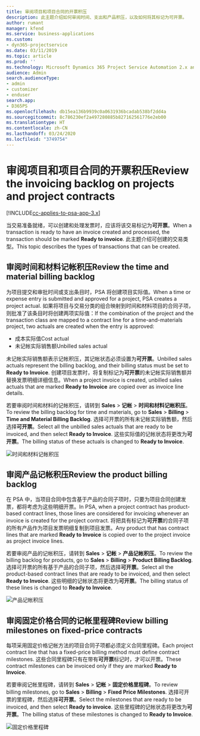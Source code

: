```yaml
---
title: 审阅项目和项目合同的开票积压
description: 此主题介绍如何审阅时间、支出和产品积压，以及如何将其标记为可开票。
author: rumant
manager: kfend
ms.service: business-applications
ms.custom:
- dyn365-projectservice
ms.date: 03/11/2019
ms.topic: article
ms.prod: ''
ms.technology: Microsoft Dynamics 365 Project Service Automation 2.x and 3.x
audience: Admin
search.audienceType:
- admin
- customizer
- enduser
search.app:
- D365PS
ms.openlocfilehash: db15ea136b9939c0a0631936bcadab538bf2dd4a
ms.sourcegitcommit: 8c786230ef2a497280885b827162561776e2eb00
ms.translationtype: HT
ms.contentlocale: zh-CN
ms.lasthandoff: 03/24/2020
ms.locfileid: "3749754"
---
```

# <a name="review-the-invoicing-backlog-on-projects-and-project-contracts"></a><span data-ttu-id="d958e-103">审阅项目和项目合同的开票积压</span><span class="sxs-lookup"><span data-stu-id="d958e-103">Review the invoicing backlog on projects and project contracts</span></span>

[!INCLUDE[cc-applies-to-psa-app-3.x](../includes/cc-applies-to-psa-app-3x.md)]

<span data-ttu-id="d958e-104">当交易准备就绪，可以创建和处理发票时，应该将该交易标记为**可开票**。</span><span class="sxs-lookup"><span data-stu-id="d958e-104">When a transaction is ready to have an invoice created and processed, the transaction should be marked **Ready to invoice**.</span></span> <span data-ttu-id="d958e-105">此主题介绍可创建的交易类型。</span><span class="sxs-lookup"><span data-stu-id="d958e-105">This topic describes the types of transactions that can be created.</span></span>

## <a name="review-the-time-and-material-billing-backlog"></a><span data-ttu-id="d958e-106">审阅时间和材料记帐积压</span><span class="sxs-lookup"><span data-stu-id="d958e-106">Review the time and material billing backlog</span></span>

<span data-ttu-id="d958e-107">为项目提交和审批时间或支出条目时，PSA 将创建项目实际值。</span><span class="sxs-lookup"><span data-stu-id="d958e-107">When a time or expense entry is submitted and approved for a project, PSA creates a project actual.</span></span> <span data-ttu-id="d958e-108">如果将项目与交易分类的组合映射到时间和材料项目的合同子项，则批准了该条目时将创建两项实际值：</span><span class="sxs-lookup"><span data-stu-id="d958e-108">If the combination of the project and the transaction class are mapped to a contract line for a time-and-materials project, two actuals are created when the entry is approved:</span></span>

- <span data-ttu-id="d958e-109">成本实际值</span><span class="sxs-lookup"><span data-stu-id="d958e-109">Cost actual</span></span> 
- <span data-ttu-id="d958e-110">未记帐实际销售额</span><span class="sxs-lookup"><span data-stu-id="d958e-110">Unbilled sales actual</span></span>

<span data-ttu-id="d958e-111">未记帐实际销售额表示记帐积压，其记帐状态必须设置为**可开票**。</span><span class="sxs-lookup"><span data-stu-id="d958e-111">Unbilled sales actuals represent the billing backlog, and their billing status must be set to **Ready to Invoice**.</span></span> <span data-ttu-id="d958e-112">创建项目发票时，将复制标记为**可开票**的未记帐实际销售额并替换发票明细详细信息。</span><span class="sxs-lookup"><span data-stu-id="d958e-112">When a project invoice is created, unbilled sales actuals that are marked **Ready to Invoice** are copied over as invoice line details.</span></span>

<span data-ttu-id="d958e-113">若要审阅时间和材料的记帐积压，请转到 **Sales** \> **记帐** \> **时间和材料记帐积压**。</span><span class="sxs-lookup"><span data-stu-id="d958e-113">To review the billing backlog for time and materials, go to **Sales** \> **Billing** \> **Time and Material Billing Backlog**.</span></span> <span data-ttu-id="d958e-114">选择可开票的所有未记帐实际销售额，然后选择**可开票**。</span><span class="sxs-lookup"><span data-stu-id="d958e-114">Select all the unbilled sales actuals that are ready to be invoiced, and then select **Ready to Invoice**.</span></span> <span data-ttu-id="d958e-115">这些实际值的记帐状态将更改为**可开票**。</span><span class="sxs-lookup"><span data-stu-id="d958e-115">The billing status of these actuals is changed to **Ready to Invoice**.</span></span>

![时间和材料记帐积压](media/TMBacklog.png)

## <a name="review-the-product-billing-backlog"></a><span data-ttu-id="d958e-117">审阅产品记帐积压</span><span class="sxs-lookup"><span data-stu-id="d958e-117">Review the product billing backlog</span></span>

<span data-ttu-id="d958e-118">在 PSA 中，当项目合同中包含基于产品的合同子项时，只要为项目合同创建发票，都将考虑为这些明细开票。</span><span class="sxs-lookup"><span data-stu-id="d958e-118">In PSA, when a project contract has product-based contract lines, those lines are considered for invoicing whenever an invoice is created for the project contract.</span></span> <span data-ttu-id="d958e-119">将把具有标记为**可开票**的合同子项的所有产品作为项目发票明细复制到项目发票。</span><span class="sxs-lookup"><span data-stu-id="d958e-119">Any product that has contract lines that are marked **Ready to Invoice** is copied over to the project invoice as project invoice lines.</span></span>

<span data-ttu-id="d958e-120">若要审阅产品的记帐积压，请转到 **Sales** \> **记帐** \> **产品记帐积压**。</span><span class="sxs-lookup"><span data-stu-id="d958e-120">To review the billing backlog for products, go to **Sales** \> **Billing** \> **Product Billing Backlog**.</span></span> <span data-ttu-id="d958e-121">选择可开票的所有基于产品的合同子项，然后选择**可开票**。</span><span class="sxs-lookup"><span data-stu-id="d958e-121">Select all the product-based contract lines that are ready to be invoiced, and then select **Ready to Invoice**.</span></span> <span data-ttu-id="d958e-122">这些明细的记帐状态将更改为**可开票**。</span><span class="sxs-lookup"><span data-stu-id="d958e-122">The billing status of these lines is changed to **Ready to Invoice**.</span></span>

![产品记帐积压](media/ProductBacklog.png)

## <a name="review-billing-milestones-on-fixed-price-contracts"></a><span data-ttu-id="d958e-124">审阅固定价格合同的记帐里程碑</span><span class="sxs-lookup"><span data-stu-id="d958e-124">Review billing milestones on fixed-price contracts</span></span>

<span data-ttu-id="d958e-125">每项采用固定价格记帐方法的项目合同子项都必须定义合同里程碑。</span><span class="sxs-lookup"><span data-stu-id="d958e-125">Each project contract line that has a fixed-price billing method must define contract milestones.</span></span> <span data-ttu-id="d958e-126">这些合同里程碑只有在带有**可开票**标记时，才可以开票。</span><span class="sxs-lookup"><span data-stu-id="d958e-126">These contract milestones can be invoiced only if they are marked **Ready to Invoice**.</span></span> 

<span data-ttu-id="d958e-127">若要审阅记帐里程碑，请转到 **Sales** \> **记帐** \> **固定价格里程碑**。</span><span class="sxs-lookup"><span data-stu-id="d958e-127">To review billing milestones, go to **Sales** \> **Billing** \> **Fixed Price Milestones**.</span></span> <span data-ttu-id="d958e-128">选择可开票的里程碑，然后选择**可开票**。</span><span class="sxs-lookup"><span data-stu-id="d958e-128">Select the milestones that are ready to be invoiced, and then select **Ready to invoice**.</span></span> <span data-ttu-id="d958e-129">这些里程碑的记帐状态将更改为**可开票**。</span><span class="sxs-lookup"><span data-stu-id="d958e-129">The billing status of these milestones is changed to **Ready to Invoice**.</span></span>

![固定价格里程碑](media/FPBacklog.png)

